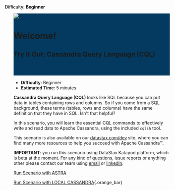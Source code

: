 <div class="top" style="background-color: #043A5F;height:200px;">

<img src="https://datastax-academy.github.io/katapod-shared-assets/images/ds-academy-logo.svg" />

<span style="position:absolute;top:20px;left:200px">Difficulty: <b>Beginner</b></span>
<span style="position:absolute;top:20px;left:200px">Difficulty: <b>Beginner</b></span>


# Welcome!
## Try It Out: Cassandra Query Language (CQL)
</div>

* **Difficulty**: Beginner 
* **Estimated Time**: 5 minutes

**Cassandra Query Language (CQL)** looks like SQL because you can put data in tables containing rows and columns. So if you come from a SQL background, these terms (tables, rows and columns) have the same definition that they have in SQL. Isn't that helpful?

In this scenario, you will learn the essential CQL commands to effectively write and read data to Apache Cassandra, using the included `cqlsh` tool.

This scenario is also available on our [datastax.com/dev](https://datastax.com/dev) site, where you can find many more resources to help you succeed with Apache Cassandra™.

**IMPORTANT**: you run this scenario using DataStax Katapod platform, which is beta at the moment. For any kind of questions, issue reports or anything other please contact our team using [email](mailto:aleksandr.volochnev@datastax.com) or [linkedin](https://dtsx.io/aleks).

<div class="tile">

[Run Scenario with ASTRA](command:katapod.loadPage?start-cassandra)

</div>

[Run Scenario with LOCAL CASSANDRA](command:katapod.loadPage?start-astra){.orange_bar}

